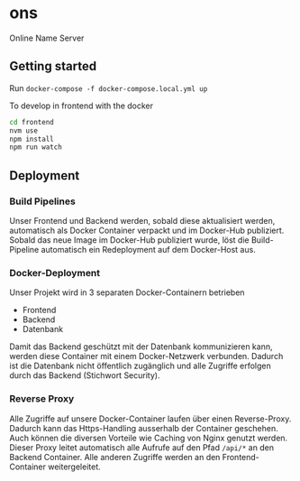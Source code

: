 # ons
Online Name Server

## Getting started
Run `docker-compose -f docker-compose.local.yml up`

To develop in frontend with the docker
```bash
cd frontend
nvm use
npm install
npm run watch
```

## Deployment

### Build Pipelines

Unser Frontend und Backend werden, sobald diese aktualisiert werden, automatisch als Docker Container verpackt und im Docker-Hub publiziert.
Sobald das neue Image im Docker-Hub publiziert wurde, löst die Build-Pipeline automatisch ein Redeployment auf dem Docker-Host aus.

### Docker-Deployment

Unser Projekt wird in 3 separaten Docker-Containern betrieben

- Frontend
- Backend
- Datenbank

Damit das Backend geschützt mit der Datenbank kommunizieren kann, werden diese Container mit einem Docker-Netzwerk verbunden.
Dadurch ist die Datenbank nicht öffentlich zugänglich und alle Zugriffe erfolgen durch das Backend (Stichwort Security).

### Reverse Proxy

Alle Zugriffe auf unsere Docker-Container laufen über einen Reverse-Proxy. Dadurch kann das Https-Handling ausserhalb der Container geschehen.
Auch können die diversen Vorteile wie Caching von Nginx genutzt werden.
Dieser Proxy leitet automatisch alle Aufrufe auf den Pfad ```/api/*``` an den Backend Container. Alle anderen Zugriffe werden an den Frontend-Container weitergeleitet.
